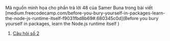 Mã nguồn minh họa cho phần trả lời 48 của Samer Buna trong bài viết
[medium.freecodecamp.com/before-you-bury-yourself-in-packages-learn-the-node-js-runtime-itself-f9031fbd8b69#.680345c0d](Before you bury yourself in packages, learn the Node.js runtime itself )

1. [Câu hỏi số 2](https://github.com/TechMaster/48questions/blob/Master/02)